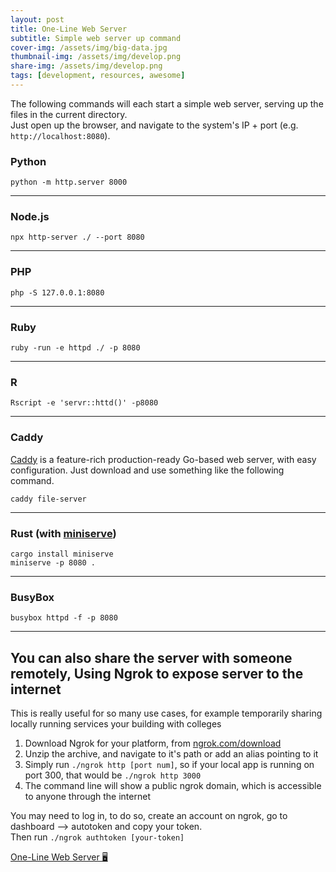 ```yaml
---
layout: post
title: One-Line Web Server 
subtitle: Simple web server up command
cover-img: /assets/img/big-data.jpg
thumbnail-img: /assets/img/develop.png
share-img: /assets/img/develop.png
tags: [development, resources, awesome]
---     
```


The following commands will each start a simple web server, serving up the files in the current directory.  
Just open up the browser, and navigate to the system's IP + port (e.g. `http://localhost:8080`).

### Python

    python -m http.server 8000
    

* * *

### Node.js

    npx http-server ./ --port 8080
    

* * *

### PHP

    php -S 127.0.0.1:8080
    

* * *

### Ruby

    ruby -run -e httpd ./ -p 8080
    

* * *

### R

    Rscript -e 'servr::httd()' -p8080
    

* * *

### Caddy

[Caddy](https://caddyserver.com/) is a feature-rich production-ready Go-based web server, with easy configuration. Just download and use something like the following command.

    caddy file-server
    

* * *

### Rust (with [miniserve](https://github.com/svenstaro/miniserve))

    cargo install miniserve
    miniserve -p 8080 .
    

* * *

### BusyBox

    busybox httpd -f -p 8080
    

* * *

## You can also share the server with someone remotely, Using Ngrok to expose server to the internet

This is really useful for so many use cases, for example temporarily sharing locally running services your building with colleges

1.  Download Ngrok for your platform, from [ngrok.com/download](https://ngrok.com/download)
2.  Unzip the archive, and navigate to it's path or add an alias pointing to it
3.  Simply run `./ngrok http [port num]`, so if your local app is running on port 300, that would be `./ngrok http 3000`
4.  The command line will show a public ngrok domain, which is accessible to anyone through the internet

You may need to log in, to do so, create an account on ngrok, go to dashboard --> autotoken and copy your token.  
Then run `./ngrok authtoken [your-token]`


[One-Line Web Server 🖥️](https://notes.aliciasykes.com/32456/one-line-web-server)

